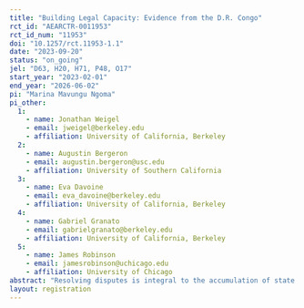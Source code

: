 ```yaml
---
title: "Building Legal Capacity: Evidence from the D.R. Congo"
rct_id: "AEARCTR-0011953"
rct_id_num: "11953"
doi: "10.1257/rct.11953-1.1"
date: "2023-09-20"
status: "on_going"
jel: "D63, H20, H71, P48, O17"
start_year: "2023-02-01"
end_year: "2026-06-02"
pi: "Marina Mavungu Ngoma"
pi_other:
  1:
    - name: Jonathan Weigel
    - email: jweigel@berkeley.edu
    - affiliation: University of California, Berkeley
  2:
    - name: Augustin Bergeron
    - email: augustin.bergeron@usc.edu
    - affiliation: University of Southern California
  3:
    - name: Eva Davoine
    - email: eva_davoine@berkeley.edu
    - affiliation: University of California, Berkeley
  4:
    - name: Gabriel Granato
    - email: gabrielgranato@berkeley.edu
    - affiliation: University of California, Berkeley
  5:
    - name: James Robinson
    - email: jamesrobinson@uchicago.edu
    - affiliation: University of Chicago
abstract: "Resolving disputes is integral to the accumulation of state capacity. Yet often policymakers privilege ﬁscal capacity building in fragile states over legal capacity building. In this project, we study a low-capacity state—the D.R. Congo—seeking to establish legal authority and how its eﬀorts to do so shape citizens’ demand for the state. Speciﬁcally, we examine the randomized rollout of a legal capacity building program implemented at scale in the city of Kananga (DRC) by the Ministry of Justice and a local NGO. In this program, citizens with local disputes are randomly assigned to receive subsidized mediation overseen by state lawyers, customary chiefs, or to remain in the status quo. We compare the impartiality of the state and customary justice system and examine eﬀects of the program on property rights security and citizens’ views of and willingness to pay for the formal state."
layout: registration
---
```


